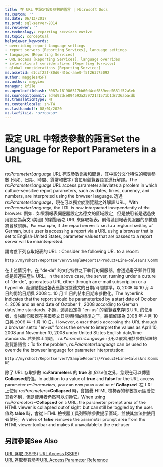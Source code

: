 ```yaml
---
title: 在 URL 中設定報表參數的語言 | Microsoft Docs
ms.custom: ''
ms.date: 06/13/2017
ms.prod: sql-server-2014
ms.reviewer: ''
ms.technology: reporting-services-native
ms.topic: conceptual
helpviewer_keywords:
- overriding report language settings
- report servers [Reporting Services], language settings
- languages [Reporting Services]
- URL access [Reporting Services], language overrides
- international considerations [Reporting Services]
- global considerations [Reporting Services]
ms.assetid: e1ccf22f-80d6-45bc-aae0-f5f263275092
author: maggiesMSFT
ms.author: maggies
manager: kfile
ms.openlocfilehash: 8087a181906517bb60d4cd6839eed0681f52a5eb
ms.sourcegitcommit: ad4d92dce894592a259721a1571b1d8736abacdb
ms.translationtype: MT
ms.contentlocale: zh-TW
ms.lasthandoff: 08/04/2020
ms.locfileid: "87700759"
---
```

# <a name="set-the-language-for-report-parameters-in-a-url"></a><span data-ttu-id="74bf2-102">設定 URL 中報表參數的語言</span><span class="sxs-lookup"><span data-stu-id="74bf2-102">Set the Language for Report Parameters in a URL</span></span>
  <span data-ttu-id="74bf2-103">*rs:ParameterLanguage* URL 存取參數會緩和問題，其中區分文化特性的報表參數 (例如、日期、時間、貨幣和數字) 會使用瀏覽器語言進行解譯。</span><span class="sxs-lookup"><span data-stu-id="74bf2-103">The *rs:ParameterLanguage* URL access parameter alleviates a problem in which culture-sensitive report parameters, such as dates, times, currency, and numbers, are interpreted using the browser language.</span></span> <span data-ttu-id="74bf2-104">透過 *rs:ParameterLanguage*，現在可以獨立於瀏覽器之外解譯 URL。</span><span class="sxs-lookup"><span data-stu-id="74bf2-104">With *rs:ParameterLanguage*, the URL is now interpreted independently of the browser.</span></span> <span data-ttu-id="74bf2-105">例如，如果將報表伺服器設定為德文的區域設定，但是使用者是透過使用設定為英文 (美國) 的瀏覽器之 URL 來存取報表，則傳遞到報表伺服器的參數值將會被誤解。</span><span class="sxs-lookup"><span data-stu-id="74bf2-105">For example, if the report server is set to a regional setting of German, but a user is accessing a report via a URL using a browser that is set to English-United States, parameter values that are passed to a report server will be misinterpreted.</span></span>  
  
 <span data-ttu-id="74bf2-106">請考慮下列存取報表的 URL：</span><span class="sxs-lookup"><span data-stu-id="74bf2-106">Consider the following URL to a report:</span></span>  
  
```  
http://myrshost/Reportserver?/SampleReports/Product+Line+Sales&rs:Command=Render&StartDate=4/10/2008&EndDate=11/10/2008  
```  
  
 <span data-ttu-id="74bf2-107">在上述情況中，在 "de-de" 的文化特性之下執行的伺服器，會透過電子郵件訂閱或是超連結產生 URL。</span><span class="sxs-lookup"><span data-stu-id="74bf2-107">In the above case, the server, running under a culture of "de-de", generates a URL either through an e-mail subscription or a hyperlink.</span></span> <span data-ttu-id="74bf2-108">超連結指出報表應該根據德文的日期/時間標準，以 2008 年 10 月 4 日的開始日期與 2008 年 10 月 11 日的結束日期來參數化。</span><span class="sxs-lookup"><span data-stu-id="74bf2-108">The hyperlink indicates that the report should be parameterized by a start date of October 4, 2008 and an end date of October 11, 2008 according to German date/time standards.</span></span> <span data-ttu-id="74bf2-109">不過，透過設定為 "en-us" 的瀏覽器來存取 URL 的使用者，會強制伺服器在美國英文日期/時間的標準之下，將值解譯為 2008 年 4 月 10 日與 2008 年 11 月 10 日。</span><span class="sxs-lookup"><span data-stu-id="74bf2-109">However, a user that is accessing the URL through a browser set to "en-us" forces the server to interpret the values as April 10, 2008 and November 10, 2008 under United States English date/time standards.</span></span> <span data-ttu-id="74bf2-110">若要修正問題， *rs:ParameterLanguage* 可用以覆寫用於參數解譯的瀏覽器語言：</span><span class="sxs-lookup"><span data-stu-id="74bf2-110">To fix the problem, *rs:ParameterLanguage* can be used to override the browser language for parameter interpretation:</span></span>  
  
```  
http://myrshost/Reportserver?/SampleReports/Product+Line+Sales&rs:Command=Render&StartDate=4/10/2008&EndDate=11/10/2008&rs:ParameterLanguage=de-DE  
```  
  
 <span data-ttu-id="74bf2-111">除了 URL 存取參數 **rc:Parameters** 的 **true** 和 *false*值之外，您現在可以傳遞 **Collapsed**的值。</span><span class="sxs-lookup"><span data-stu-id="74bf2-111">In addition to a value of **true** and **false** for the URL access parameter *rc:Parameters*, you can now pass a value of **Collapsed**.</span></span> <span data-ttu-id="74bf2-112">在 URL 上使用 *rc:Parameters*=**Collapsed** 時，會摺疊 HTML 檢視器的參數提示區域使其看不到，但是使用者仍然可以切換它。</span><span class="sxs-lookup"><span data-stu-id="74bf2-112">When using *rc:Parameters*=**Collapsed** on a URL, the parameter prompt area of the HTML viewer is collapsed out of sight, but can still be toggled by the user.</span></span> <span data-ttu-id="74bf2-113">值為 **false** 時，會從 HTML 檢視器工具列移除參數提示區域，並使其無法供使用者使用。</span><span class="sxs-lookup"><span data-stu-id="74bf2-113">A value of **false** removes the parameter prompt area from the HTML viewer toolbar and makes it unavailable to the end-user.</span></span>  
  
## <a name="see-also"></a><span data-ttu-id="74bf2-114">另請參閱</span><span class="sxs-lookup"><span data-stu-id="74bf2-114">See Also</span></span>  
 <span data-ttu-id="74bf2-115">[URL 存取 &#40;SSRS&#41;](url-access-ssrs.md) </span><span class="sxs-lookup"><span data-stu-id="74bf2-115">[URL Access &#40;SSRS&#41;](url-access-ssrs.md) </span></span>  
 [<span data-ttu-id="74bf2-116">URL 存取參數參考</span><span class="sxs-lookup"><span data-stu-id="74bf2-116">URL Access Parameter Reference</span></span>](url-access-parameter-reference.md)  
  
  
